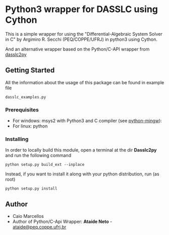 # Python3 wrapper for DASSLC using Cython

This is a simple wrapper for using the "Differential-Algebraic System Solver in C" by Argimiro R. Secchi (PEQ/COPPE/UFRJ) in python3 using Cython.

And an alternative wrapper based on the Python/C-API wrapper from [dasslc2py](https://www.enq.ufrgs.br/enqlib/numeric/)

## Getting Started

All the information about the usage of this package can be found in example file

```
dasslc_examples.py
```

### Prerequisites

- For windows: msys2 with Python3 and C compiler (see [python-mingw]):
- For linux: python



### Installing

In order to locally build this module, open a terminal at the dir **Dasslc2py** and run the following command

```
python setup.py build_ext --inplace
```

Instead, if you want to install it along with your python distribution, run (as root)
```
python setup.py install
```

## Author

- Caio Marcellos
- Author of Python/C-Api Wrapper: **Ataíde Neto** - ataide@peq.coppe.ufrj.br

[python-mingw]: https://stackoverflow.com/questions/41932407/which-python-should-i-install-and-how-when-using-msys2

